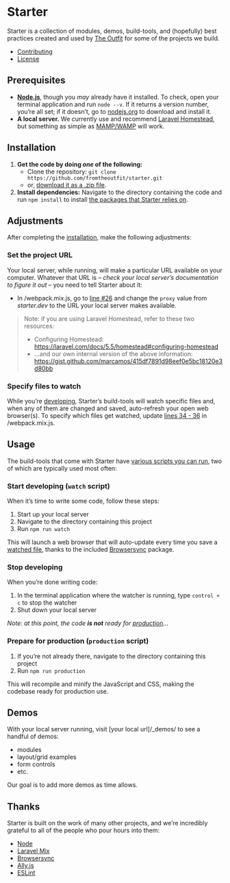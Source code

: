 # Starter

Starter is a collection of modules, demos, build-tools, and (hopefully) best practices created and used by [The Outfit](https://theout.fit/) for some of the projects we build.

* [Contributing](https://github.com/fromtheoutfit/starter/blob/master/_docs/starter/contributing.md)
* [License](https://github.com/fromtheoutfit/starter/blob/master/_docs/starter/license.txt)

## Prerequisites

* [**Node.js**](https://nodejs.org/), though you _may_ already have it installed. To check, open your  terminal application and run `node --v`. If it returns a version number, you’re all set; if it doesn’t, go to [nodejs.org](https://nodejs.org/) to download and install it.
* **A local server.** We currently use and recommend [Laravel Homestead](https://laravel.com/docs/5.5/homestead), but something as simple as [MAMP/WAMP](https://www.mamp.info/) will work.

## Installation

1. **Get the code by doing *one* of the following:**
    * Clone the repository: `git clone https://github.com/fromtheoutfit/starter.git`
    * or, [download it as a .zip file](https://github.com/fromtheoutfit/starter/archive/master.zip).
2. **Install dependencies:** Navigate to the directory containing the code and run `npm install` to install [the packages that Starter relies on](https://github.com/fromtheoutfit/starter/blob/master/package.json).

## Adjustments

After completing the [installation](#installation), make the following adjustments:

### Set the project URL

Your local server, while running, will make a particular URL available on your computer. Whatever that URL is – _check your local server’s documentation to figure it out_ – you need to tell Starter about it:

* In /webpack.mix.js, go to [line #26](https://github.com/fromtheoutfit/starter/blob/master/webpack.mix.js#L26) and change the `proxy` value from _starter.dev_ to the URL your local server makes available.

> Note: if you are using Laravel Homestead, refer to these two resources:
> 
> * Configuring Homestead: https://laravel.com/docs/5.5/homestead#configuring-homestead
> * …and our own internal version of the above information: https://gist.github.com/marcamos/415df7891d98eef0e5bc18120e3d80bb

### Specify files to watch

While you’re [developing](#start-developing-watch-script), Starter’s build-tools will watch specific files and, when any of them are changed and saved, auto-refresh your open web browser(s). To specify which files get watched, update [lines 34 - 36](https://github.com/fromtheoutfit/starter/blob/master/webpack.mix.js#L34-L36) in /webpack.mix.js.

## Usage

The build-tools that come with Starter have [various scripts you can run](https://github.com/fromtheoutfit/starter/blob/master/package.json#L17), two of which are typically used most often:

### Start developing (`watch` script)

When it’s time to write some code, follow these steps:

1. Start up your local server
2. Navigate to the directory containing this project
3. Run `npm run watch`

This will launch a web browser that will auto-update every time you save a [watched file](#specify-files-to-watch), thanks to the included [Browsersync](https://www.browsersync.io/) package.

### Stop developing

When you’re done writing code:

1. In the terminal application where the watcher is running, type `control + c` to stop the watcher
2. Shut down your local server

_Note: at this point, the code **is not** ready for [production](#prepare-for-production-production-script)…_

### Prepare for production (`production` script)

1. If you’re not already there, navigate to the directory containing this project
2. Run `npm run production`

This will recompile and minify the JavaScript and CSS, making the codebase ready for production use.

## Demos

With your local server running, visit [your local url]/_demos/ to see a handful of demos:

* modules
* layout/grid examples
* form controls
* etc.

Our goal is to add more demos as time allows.

## Thanks

Starter is built on the work of many other projects, and we’re incredibly grateful to all of the people who pour hours into them:

* [Node](https://github.com/nodejs/node)
* [Laravel Mix](https://github.com/JeffreyWay/laravel-mix)
* [Browsersync](https://github.com/BrowserSync/browser-sync)
* [Ally.js](https://github.com/medialize/ally.js)
* [ESLint](https://github.com/eslint/eslint)
